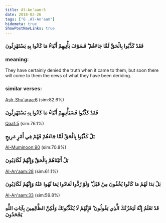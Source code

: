 ```yaml
---
title: Al-An'aam:5
date: 2018-02-26
tags: ["6 .Al-An'aam"]
hidemeta: true 
ShowPostNavLinks: true 
---
```

### فَقَدْ كَذَّبُوا بِالْحَقِّ لَمَّا جَاءَهُمْ ۖ فَسَوْفَ يَأْتِيهِمْ أَنْبَاءُ مَا كَانُوا بِهِ يَسْتَهْزِئُونَ
### meaning: 
They have certainly denied the truth when it came to them, but soon there will come to them the news of what they have been deriding.
### similar verses: 

[Ash-Shu'araa:6](/26/6) (sim:82.6%)

### فَقَدْ كَذَّبُوا فَسَيَأْتِيهِمْ أَنْبَاءُ مَا كَانُوا بِهِ يَسْتَهْزِئُونَ

[Qaaf:5](/50/5) (sim:76.1%)

### بَلْ كَذَّبُوا بِالْحَقِّ لَمَّا جَاءَهُمْ فَهُمْ فِي أَمْرٍ مَرِيجٍ

[Al-Muminoon:90](/23/90) (sim:70.8%)

### بَلْ أَتَيْنَاهُمْ بِالْحَقِّ وَإِنَّهُمْ لَكَاذِبُونَ

[Al-An'aam:28](/6/28) (sim:61.1%)

### بَلْ بَدَا لَهُمْ مَا كَانُوا يُخْفُونَ مِنْ قَبْلُ ۖ وَلَوْ رُدُّوا لَعَادُوا لِمَا نُهُوا عَنْهُ وَإِنَّهُمْ لَكَاذِبُونَ

[Al-An'aam:33](/6/33) (sim:59.8%)

### قَدْ نَعْلَمُ إِنَّهُ لَيَحْزُنُكَ الَّذِي يَقُولُونَ ۖ فَإِنَّهُمْ لَا يُكَذِّبُونَكَ وَلَٰكِنَّ الظَّالِمِينَ بِآيَاتِ اللَّهِ يَجْحَدُونَ
